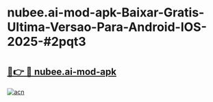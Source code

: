 # nubee.ai-mod-apk-Baixar-Gratis-Ultima-Versao-Para-Android-IOS-2025-#2pqt3

# <h2><a href="https://ainizakaria.my?title=nubee.ai-mod-apk&ref=24M">🔗👉 🔴 nubee.ai-mod-apk</a></h2>

[![acn](https://github.com/user-attachments/assets/0f9c940e-d8b0-45ae-aac7-cd30a18b3e1c)](https://ainizakaria.my?title=nubee.ai-mod-apk&ref=24M)


